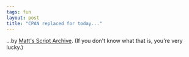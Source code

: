 ```yaml
---
tags: fun
layout: post
title: "CPAN replaced for today..."
---
```




...by <a href="http://www.cpan.org/">Matt's Script Archive</a>. (If you don't know what that is, you're very lucky.)


